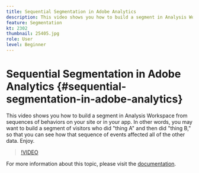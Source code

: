 ```yaml
---
title: Sequential Segmentation in Adobe Analytics
description: This video shows you how to build a segment in Analysis Workspace from sequences of behaviors on your site or in your app. In other words, you may want to build a segment of visitors who did thing A and then did thing B, so that you can see how that sequence of events affected all of the other data. Enjoy.
feature: Segmentation
kt: 2302
thumbnail: 25405.jpg
role: User
level: Beginner
---
```

# Sequential Segmentation in Adobe Analytics {#sequential-segmentation-in-adobe-analytics}

This video shows you how to build a segment in Analysis Workspace from sequences of behaviors on your site or in your app. In other words, you may want to build a segment of visitors who did "thing A" and then did "thing B," so that you can see how that sequence of events affected all of the other data. Enjoy.

>[!VIDEO](https://video.tv.adobe.com/v/25405/?quality=12&learn=on)

For more information about this topic, please visit the [documentation](https://experienceleague.adobe.com/docs/analytics/components/segmentation/segmentation-workflow/seg-sequential-build.html?lang=en).

